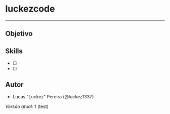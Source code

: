 # luckezcode


****

## Objetivo


## Skills

- [ ] 
- [ ] 

  
## Autor 
  
- Lucas "Luckez" Pereira (@luckez1337)

*Versão atual:* 1 (test)
